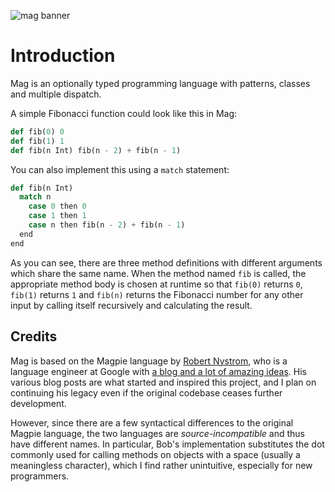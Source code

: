 ![mag banner](https://world-of-music.at/downloads/bird-banner.png)

# Introduction

Mag is an optionally typed programming language with patterns, classes and multiple dispatch.

A simple Fibonacci function could look like this in Mag:

```python
def fib(0) 0
def fib(1) 1
def fib(n Int) fib(n - 2) + fib(n - 1)
```

You can also implement this using a `match` statement:

```python
def fib(n Int)
  match n
    case 0 then 0
    case 1 then 1
    case n then fib(n - 2) + fib(n - 1)
  end
end
```

As you can see, there are three method definitions with different arguments which share the same name. When the method named `fib` is called, the appropriate method body is chosen at runtime so that `fib(0)` returns `0`, `fib(1)` returns `1` and `fib(n)` returns the Fibonacci number for any other input by calling itself recursively and calculating the result.

## Credits

Mag is based on the Magpie language by [Robert Nystrom](http://stuffwithstuff.com/), who is a language engineer at Google with [a blog and a lot of amazing ideas](http://journal.stuffwithstuff.com/category/magpie/). His various blog posts are what started and inspired this project, and I plan on continuing his legacy even if the original codebase ceases further development.

However, since there are a few syntactical differences to the original Magpie language, the two languages are *source-incompatible* and thus have different names. In particular, Bob's implementation substitutes the dot commonly used for calling methods on objects with a space (usually a meaningless character), which I find rather unintuitive, especially for new programmers.
